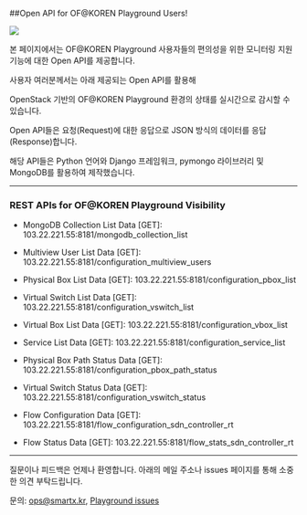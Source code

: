 ##Open API for OF@KOREN Playground Users!

![](https://raw.githubusercontent.com/SmartX-Labs/KOREN-Playground/master/images/OpenAPI.png)

본 페이지에서는 OF@KOREN Playground 사용자들의 편의성을 위한 모니터링 지원 기능에 대한
Open API를 제공합니다.

사용자 여러분께서는 아래 제공되는 Open API를 활용해

OpenStack 기반의 OF@KOREN Playground 환경의 상태를 실시간으로 감시할 수 있습니다.

Open API들은 요청(Request)에 대한 응답으로 JSON 방식의 데이터를 응답(Response)합니다.

해당 API들은 Python 언어와 Django 프레임워크, pymongo 라이브러리 및 MongoDB를 활용하여 제작했습니다.



***

### REST APIs for OF@KOREN Playground Visibility

* MongoDB Collection List Data [GET]: 103.22.221.55:8181/mongodb_collection_list

* Multiview User List Data [GET]: 103.22.221.55:8181/configuration_multiview_users

* Physical Box List Data [GET]: 103.22.221.55:8181/configuration_pbox_list

* Virtual Switch List Data [GET]: 103.22.221.55:8181/configuration_vswitch_list

* Virtual Box List Data [GET]: 103.22.221.55:8181/configuration_vbox_list

* Service List Data [GET]: 103.22.221.55:8181/configuration_service_list

* Physical Box Path Status Data [GET]: 103.22.221.55:8181/configuration_pbox_path_status

* Virtual Switch Status Data [GET]: 103.22.221.55:8181/configuration_vswitch_status

* Flow Configuration Data [GET]: 103.22.221.55:8181/flow_configuration_sdn_controller_rt

* Flow Status Data [GET]: 103.22.221.55:8181/flow_stats_sdn_controller_rt


***

질문이나 피드백은 언제나 환영합니다. 아래의 메일 주소나 issues 페이지를 통해 소중한 의견 부탁드립니다.

문의: ops@smartx.kr, [Playground issues](https://github.com/SmartX-Labs/KOREN-Playground/issues)
